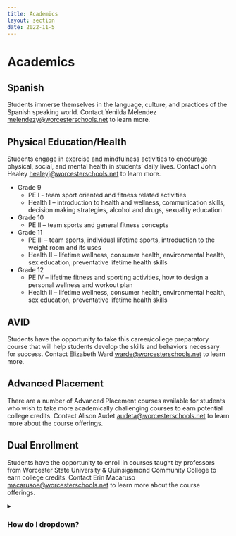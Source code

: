 ```yaml
---
title: Academics
layout: section
date: 2022-11-5
---
```


# Academics

## Spanish
Students immerse themselves in the language, culture, and practices of the Spanish speaking world. Contact Yenilda Melendez melendezy@worcesterschools.net to learn more.

## Physical Education/Health
Students engage in exercise and mindfulness activities to encourage physical, social, and mental health in students’ daily lives. Contact John Healey healeyj@worcesterschools.net to learn more.

* Grade 9
    * PE I - team sport oriented and fitness related activities
    * Health I –  introduction to health and wellness, communication skills, decision making strategies, alcohol and drugs, sexuality education 
* Grade 10
    * PE II – team sports and general fitness concepts
* Grade 11
    * PE III – team sports, individual lifetime sports, introduction to the weight room and its uses
    * Health II –  lifetime wellness, consumer health, environmental health, sex education, preventative lifetime health skills
* Grade 12
    * PE IV – lifetime fitness and sporting activities, how to design a personal wellness and workout plan
    * Health II –  lifetime wellness, consumer health, environmental health, sex education, preventative lifetime health skills

## AVID
Students have the opportunity to take this career/college preparatory course that will help students develop the skills and behaviors necessary for success. Contact Elizabeth Ward warde@worcesterschools.net to learn more.

## Advanced Placement
There are a number of Advanced Placement courses available for students who wish to take more academically challenging courses to earn potential college credits. Contact Alison Audet audeta@worcesterschools.net to learn more about the course offerings.

## Dual Enrollment
Students have the opportunity to enroll in courses taught by professors from Worcester State University & Quinsigamond Community College to earn college credits. Contact Erin Macaruso macarusoe@worcesterschools.net to learn more about the course offerings.

<details>
<summary><h3>How do I dropdown?</h3></summary>

    ## Dual Enrollment
    Students have the opportunity to enroll in courses taught by professors from Worcester State University & Quinsigamond Community College to earn college credits. Contact Erin Macaruso macarusoe@worcesterschools.net to learn more about the course offerings.
</details>